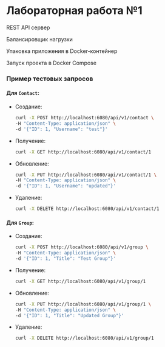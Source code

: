 # Лабораторная работа №1

REST API сервер

Балансировщик нагрузки

Упаковка приложения в Docker-контейнер

Запуск проекта в Docker Compose

### **Пример тестовых запросов**

#### Для `Contact`:
- Создание:
  ```bash
  curl -X POST http://localhost:6080/api/v1/contact \
  -H "Content-Type: application/json" \
  -d '{"ID": 1, "Username": "test"}'
  ```

- Получение:
  ```bash
  curl -X GET http://localhost:6080/api/v1/contact/1
  ```

- Обновление:
  ```bash
  curl -X PUT http://localhost:6080/api/v1/contact/1 \
  -H "Content-Type: application/json" \
  -d '{"ID": 1, "Username": "updated"}'
  ```

- Удаление:
  ```bash
  curl -X DELETE http://localhost:6080/api/v1/contact/1
  ```

#### Для `Group`:
- Создание:
  ```bash
  curl -X POST http://localhost:6080/api/v1/group \
  -H "Content-Type: application/json" \
  -d '{"ID": 1, "Title": "Test Group"}'
  ```

- Получение:
  ```bash
  curl -X GET http://localhost:6080/api/v1/group/1
  ```

- Обновление:
  ```bash
  curl -X PUT http://localhost:6080/api/v1/group/1 \
  -H "Content-Type: application/json" \
  -d '{"ID": 1, "Title": "Updated Group"}'
  ```

- Удаление:
  ```bash
  curl -X DELETE http://localhost:6080/api/v1/group/1
  ```
